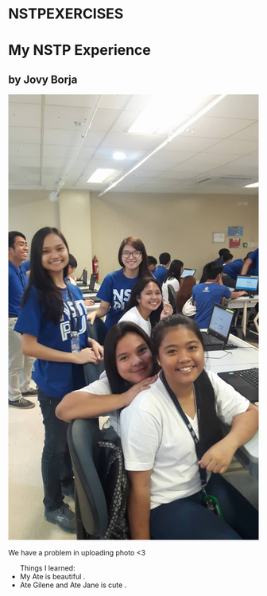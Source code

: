 # NSTPEXERCISES
<!DOCTYPE html>
<html>
<head>
</head>
<body>
<h1> My NSTP Experience </h1>
<h2> by Jovy Borja </h2>
<img id=".." src="pic.jpg"
alt=”Picture not loaded”>
<p id=".."> We have a problem in uploading photo <3
</p>
<ul> Things I learned:
<li> My Ate is beautiful .
<li> Ate Gilene and Ate Jane is cute .
</ul>
</body>
</html
